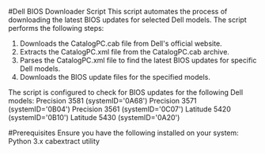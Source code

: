 #Dell BIOS Downloader Script
This script automates the process of downloading the latest BIOS updates for selected Dell models. The script performs the following steps:

1. Downloads the CatalogPC.cab file from Dell's official website.
2. Extracts the CatalogPC.xml file from the CatalogPC.cab archive.
3. Parses the CatalogPC.xml file to find the latest BIOS updates for specific Dell models.
4. Downloads the BIOS update files for the specified models.


The script is configured to check for BIOS updates for the following Dell models:
Precision 3581 (systemID='0A68')
Precision 3571 (systemID='0B04')
Precision 3561 (systemID='0C07')
Latitude 5420 (systemID='0B10')
Latitude 5430 (systemID='0A20')

#Prerequisites
Ensure you have the following installed on your system:
Python 3.x
cabextract utility